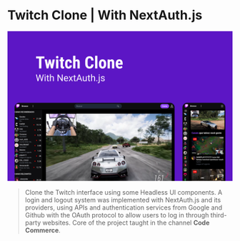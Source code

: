 # Twitch Clone | With NextAuth.js

![cover](cover.png)

> Clone the Twitch interface using some Headless UI components. A login and logout system was implemented with NextAuth.js and its providers, using APIs and authentication services from Google and Github with the OAuth protocol to allow users to log in through third-party websites. Core of the project taught in the channel <strong>Code Commerce</strong>.
